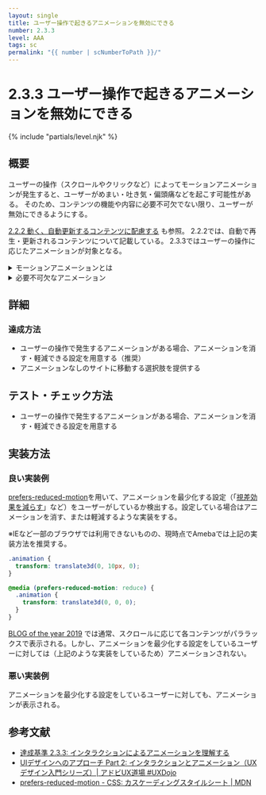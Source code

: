 ```yaml
---
layout: single
title: ユーザー操作で起きるアニメーションを無効にできる
number: 2.3.3
level: AAA
tags: sc
permalink: "{{ number | scNumberToPath }}/"
---
```


# 2.3.3 ユーザー操作で起きるアニメーションを無効にできる

{% include "partials/level.njk" %}

## 概要

ユーザーの操作（スクロールやクリックなど）によってモーションアニメーションが発生すると、ユーザーがめまい・吐き気・偏頭痛などを起こす可能性がある。
そのため、コンテンツの機能や内容に必要不可欠でない限り、ユーザーが無効にできるようにする。

[2.2.2 動く、自動更新するコンテンツに配慮する](/2/2/2/) も参照。
2.2.2では、自動で再生・更新されるコンテンツについて記載している。
2.3.3ではユーザーの操作に応じたアニメーションが対象となる。

<details>
  <summary>モーションアニメーションとは</summary>
  モーションアニメーションとは、動いているような錯覚や、スムーズに移動しているように感じさせるアニメーションのこと。例として、移動や拡大縮小、回転などがある。色、ぼかし、透明度の変化はモーションアニメーションには含まれない。
</details>

<details>
  <summary>必要不可欠なアニメーション</summary>
  必要不可欠なアニメーションとは、ローディングアニメーションなど、それ自体が存在しないと機能しなくなるものを指す。
</details>

## 詳細
### 達成方法
- ユーザーの操作で発生するアニメーションがある場合、アニメーションを消す・軽減できる設定を用意する（推奨）
- アニメーションなしのサイトに移動する選択肢を提供する


## テスト・チェック方法
- ユーザーの操作で発生するアニメーションがある場合、アニメーションを消す・軽減できる設定を用意する


## 実装方法
### 良い実装例
[prefers-reduced-motion](https://developer.mozilla.org/ja/docs/Web/CSS/@media/prefers-reduced-motion)を用いて、アニメーションを最少化する設定（「[視差効果を減らす](https://support.apple.com/ja-jp/guide/mac-help/mchlc03f57a1/12.0/mac/12.0)」など）をユーザーがしているか検出する。設定している場合はアニメーションを消す、または軽減するような実装をする。

※IEなど一部のブラウザでは利用できないものの、現時点でAmebaでは上記の実装方法を推奨する。

```css
.animation {
  transform: translate3d(0, 10px, 0);
}

@media (prefers-reduced-motion: reduce) {
  .animation {
    transform: translate3d(0, 0, 0);
  }
}
```
[BLOG of the year 2019](https://content.ameba.jp/blogoftheyear/2019/) では通常、スクロールに応じて各コンテンツがパララックスで表示される。しかし、アニメーションを最少化する設定をしているユーザーに対しては（上記のような実装をしているため）アニメーションされない。

### 悪い実装例
アニメーションを最少化する設定をしているユーザーに対しても、アニメーションが表示される。

## 参考文献

- [達成基準 2.3.3: インタラクションによるアニメーションを理解する](https://waic.jp/docs/WCAG21/Understanding/animation-from-interactions.html)
- [UIデザインへのアプローチ Part 2: インタラクションとアニメーション（UXデザイン入門シリーズ）| アドビUX道場 #UXDojo](https://blog.adobe.com/jp/publish/2018/11/12/web-fundamentals-ui-design-part-2-interactions-animations)
- [prefers-reduced-motion - CSS: カスケーディングスタイルシート | MDN](https://developer.mozilla.org/ja/docs/Web/CSS/@media/prefers-reduced-motion)
